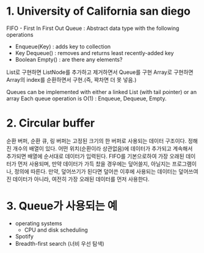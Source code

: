 # 1. University of California san diego

FIFO - First In First Out
Queue : Abstract data type with the following operations
- Enqueue(Key) : adds key to collection
- Key Dequeue() : removes and returns least recently-added key
- Boolean Empty() : are there any elements?


List로 구현하면 ListNode를 추가하고 제거하면서 Queue를 구현
Array로 구현하면 Array의 index를 순환하면서 구현.(즉, 꽉차면 더 못 넣음.)

Queues can be implemented with either a linked List (with tail pointer) or an array
Each queue operation is O(1) : Enqueue, Dequeue, Empty.


# 2. Circular buffer
순환 버퍼, 순환 큐, 링 버퍼는 고정된 크기의 한 버퍼로 사용되는 데이터 구조이다.
정해진 개수의 배열이 있다.
어떤 위치(순환이라 상관없음)에 데이터가 추가되고 계속해서 추가되면 배열에 순서대로 데이터가 입력된다.
FIFO를 기본으로하여 가장 오래된 데이터가 먼저 사용되며, 만약 데이터가 가득 찼을 경우에는 덮어쓸지, 아닐지는 프로그램이나, 정의에 따른다. 만약, 덮어쓰기가 된다면 덮어쓴 이후에 사용되는 데이터는 덮어쓰여진 데이터가 아니라, 여전히 가장 오래된 데이터를 먼저 사용한다.


# 3. Queue가 사용되는 예
- operating systems
	- CPU and disk scheduling
- Spotify
- Breadth-first search (너비 우선 탐색)
